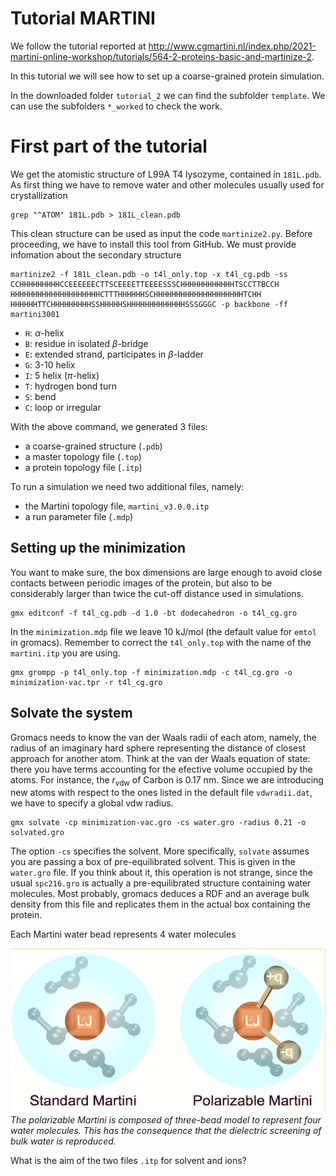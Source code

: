 
# Tutorial MARTINI

We follow the tutorial reported at http://www.cgmartini.nl/index.php/2021-martini-online-workshop/tutorials/564-2-proteins-basic-and-martinize-2. 

In this tutorial we will see how to set up a coarse-grained protein simulation. 

In the downloaded folder `tutorial_2` we can find the subfolder `template`. We can use the subfolders `*_worked` to check the work. 

# First part of the tutorial 
We get the atomistic structure of L99A T4 lysozyme, contained in `181L.pdb`. As first thing we have to remove water and other molecules usually used for crystallization

```
grep "^ATOM" 181L.pdb > 181L_clean.pdb
```
This clean structure can be used as input the code `martinize2.py`. Before proceeding, we have to install this tool from GitHub. We must provide infomation about the secondary structure 

```
martinize2 -f 181L_clean.pdb -o t4l_only.top -x t4l_cg.pdb -ss CCHHHHHHHHHCCEEEEEECTTSCEEEETTEEEESSSCHHHHHHHHHHHHTSCCTTBCCH HHHHHHHHHHHHHHHHHHHHCTTTHHHHHHSCHHHHHHHHHHHHHHHHHHHHTCHH HHHHHHTTCHHHHHHHHHSSHHHHHSHHHHHHHHHHHHHSSSGGGC -p backbone -ff martini3001
```

- `H`: $\alpha$-helix
- `B`: residue in isolated $\beta$-bridge
- `E`: extended strand, participates in $\beta$-ladder
- `G`: 3-10 helix
- `I`: 5 helix ($\pi$-helix)
- `T`: hydrogen bond turn
- `S`: bend
- `C`: loop or irregular

With the above command, we generated 3 files:
- a coarse-grained structure (`.pdb`)
- a master topology file (`.top`)
- a protein topology file (`.itp`)

To run a simulation we need two additional files, namely:
- the Martini topology file, `martini_v3.0.0.itp`
- a run parameter file (`.mdp`)

## Setting up the minimization
You want to make sure, the box dimensions are large enough to avoid close contacts between periodic images of the protein, but also to be considerably larger than twice the cut-off distance used in simulations.

```
gmx editconf -f t4l_cg.pdb -d 1.0 -bt dodecahedron -o t4l_cg.gro
```
In the `minimization.mdp` file we leave 10 kJ/mol (the default value for `emtol` in gromacs). Remember to correct the `t4l_only.top` with the name of the `martini.itp` you are using. 

```
gmx grompp -p t4l_only.top -f minimization.mdp -c t4l_cg.gro -o minimization-vac.tpr -r t4l_cg.gro
```

## Solvate the system
Gromacs needs to know the van der Waals radii of each atom, namely, the radius of an imaginary hard sphere representing the distance of closest approach for another atom. Think at the van der Waals equation of state: there you have terms accounting for the efective volume occupied by the atoms. For instance, the $r_{\text{vdw}}$ of Carbon is 0.17 nm. Since we are introducing new atoms with respect to the ones listed in the default file `vdwradii.dat`, we have to specify a global vdw radius. 
```
gmx solvate -cp minimization-vac.gro -cs water.gro -radius 0.21 -o solvated.gro
```
The option `-cs` specifies the solvent. More specifically, `solvate` assumes you are passing a box of pre-equilibrated solvent. This is given in the `water.gro` file. If you think about it, this operation is not strange, since the usual `spc216.gro` is actually a pre-equilibrated structure containing water molecules. Most probably, gromacs deduces a RDF and an average bulk density from this file and replicates them in the actual box containing the protein. 


Each Martini water bead represents 4 water molecules


![Alt text](martini_water.png)
*The polarizable Martini is composed of three-bead model to represent four water molecules. This has the consequence that the dielectric screening of bulk water is reproduced.*


What is the aim of the two files `.itp` for solvent and ions? 